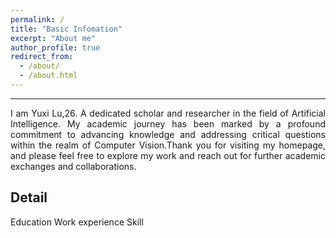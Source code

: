 ```yaml
---
permalink: /
title: "Basic Infomation"
excerpt: "About me"
author_profile: true
redirect_from: 
  - /about/
  - /about.html
---
```


---
<div style="text-align: justify;">I am Yuxi Lu,26. A dedicated scholar and researcher in the field of Artificial Intelligence. My academic journey has been marked by a profound commitment to advancing knowledge and addressing critical questions within the realm of Computer Vision.Thank you for visiting my homepage, and please feel free to explore my work and reach out for further academic exchanges and collaborations.</div>

## Detail
Education
Work experience
Skill
